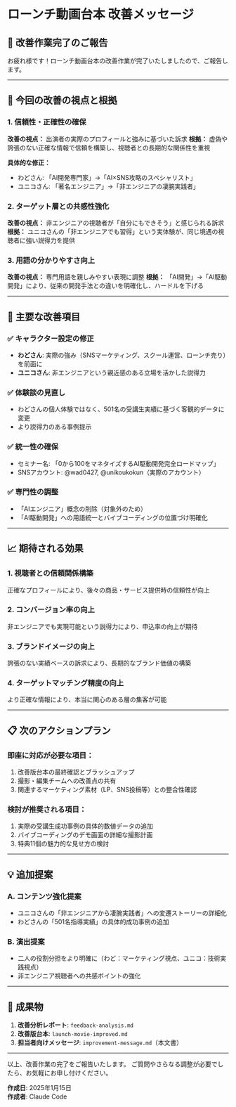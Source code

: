 # ローンチ動画台本 改善メッセージ

## 📌 改善作業完了のご報告

お疲れ様です！ローンチ動画台本の改善作業が完了いたしましたので、ご報告します。

---

## 🎯 今回の改善の視点と根拠

### 1. **信頼性・正確性の確保**
**改善の視点：** 出演者の実際のプロフィールと強みに基づいた訴求
**根拠：** 虚偽や誇張のない正確な情報で信頼を構築し、視聴者との長期的な関係性を重視

**具体的な修正：**
- わどさん: 「AI開発専門家」→「AI×SNS攻略のスペシャリスト」
- ユニコさん: 「著名エンジニア」→「非エンジニアの凄腕実践者」

### 2. **ターゲット層との共感性強化**
**改善の視点：** 非エンジニアの視聴者が「自分にもできそう」と感じられる訴求
**根拠：** ユニコさんの「非エンジニアでも習得」という実体験が、同じ境遇の視聴者に強い説得力を提供

### 3. **用語の分かりやすさ向上**
**改善の視点：** 専門用語を親しみやすい表現に調整
**根拠：** 「AI開発」→「AI駆動開発」により、従来の開発手法との違いを明確化し、ハードルを下げる

---

## 🔧 主要な改善項目

### ✅ **キャラクター設定の修正**
- **わどさん**: 実際の強み（SNSマーケティング、スクール運営、ローンチ売り）を前面に
- **ユニコさん**: 非エンジニアという親近感のある立場を活かした説得力

### ✅ **体験談の見直し**
- わどさんの個人体験ではなく、501名の受講生実績に基づく客観的データに変更
- より説得力のある事例提示

### ✅ **統一性の確保**
- セミナー名: 「0から100をマネタイズするAI駆動開発完全ロードマップ」
- SNSアカウント: @wad0427, @unikoukokun（実際のアカウント）

### ✅ **専門性の調整**
- 「AIエンジニア」概念の削除（対象外のため）
- 「AI駆動開発」への用語統一とバイブコーディングの位置づけ明確化

---

## 📈 期待される効果

### 1. **視聴者との信頼関係構築**
正確なプロフィールにより、後々の商品・サービス提供時の信頼性が向上

### 2. **コンバージョン率の向上**
非エンジニアでも実現可能という説得力により、申込率の向上が期待

### 3. **ブランドイメージの向上**
誇張のない実績ベースの訴求により、長期的なブランド価値の構築

### 4. **ターゲットマッチング精度の向上**
より正確な情報により、本当に関心のある層の集客が可能

---

## 📋 次のアクションプラン

### **即座に対応が必要な項目：**
1. 改善版台本の最終確認とブラッシュアップ
2. 撮影・編集チームへの改善点の共有
3. 関連するマーケティング素材（LP、SNS投稿等）との整合性確認

### **検討が推奨される項目：**
1. 実際の受講生成功事例の具体的数値データの追加
2. バイブコーディングのデモ画面の詳細な撮影計画
3. 特典11個の魅力的な見せ方の検討

---

## 💡 追加提案

### **A. コンテンツ強化提案**
- ユニコさんの「非エンジニアから凄腕実践者」への変遷ストーリーの詳細化
- わどさんの「501名指導実績」の具体的成功事例の追加

### **B. 演出提案**
- 二人の役割分担をより明確に（わど：マーケティング視点、ユニコ：技術実践視点）
- 非エンジニア視聴者への共感ポイントの強化

---

## 📁 成果物

1. **改善分析レポート**: `feedback-analysis.md`
2. **改善版台本**: `launch-movie-improved.md`
3. **担当者向けメッセージ**: `improvement-message.md`（本文書）

---

以上、改善作業の完了をご報告いたします。
ご質問やさらなる調整が必要でしたら、お気軽にお申し付けください。

**作成日**: 2025年1月15日  
**作成者**: Claude Code